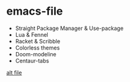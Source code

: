 # emacs-file

- Straight Package Manager & Use-package
- Lua & Fennel
- Racket & Scribble
- Colorless themes
- Doom-modeline
- Centaur-tabs

[alt file](https://github.com/youssefsahli/emacs-file/img/screenshot.png)
